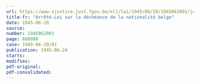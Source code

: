 ```yaml
---
url: https://www.ejustice.just.fgov.be/eli/loi/1945/06/20/1945062001/justel
title-fr: "Arrêté-Loi sur la déchéance de la nationalité belge"
date: 1945-06-20
source:
number: 1945062001
page: 888888
case: 1945-06-20/01
publication: 1945-06-24
starts:
modifies:
pdf-original:
pdf-consolidated:
---
```


